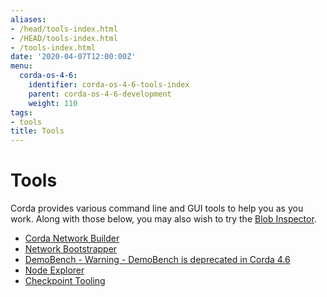 ```yaml
---
aliases:
- /head/tools-index.html
- /HEAD/tools-index.html
- /tools-index.html
date: '2020-04-07T12:00:00Z'
menu:
  corda-os-4-6:
    identifier: corda-os-4-6-tools-index
    parent: corda-os-4-6-development
    weight: 110
tags:
- tools
title: Tools
---
```



# Tools

Corda provides various command line and GUI tools to help you as you work. Along with those below, you may also
wish to try the [Blob Inspector](blob-inspector.md).



* [Corda Network Builder](network-builder.md)
* [Network Bootstrapper](network-bootstrapper.md)
* [DemoBench - Warning - DemoBench is deprecated in Corda 4.6](demobench.md)
* [Node Explorer](node-explorer.md)
* [Checkpoint Tooling](checkpoint-tooling.md)
